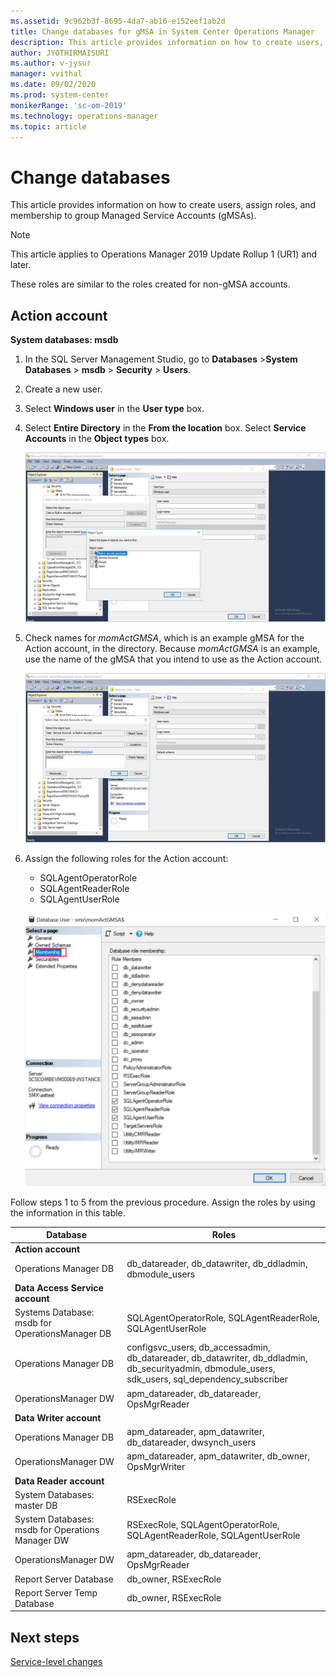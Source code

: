 ```yaml
---
ms.assetid: 9c962b3f-8695-4da7-ab16-e152eef1ab2d
title: Change databases for gMSA in System Center Operations Manager
description: This article provides information on how to create users, assign roles, and membership to the group Managed Service Accounts (gMSA), a new feature supported in Operations Manager 2019 UR1 and later.
author: JYOTHIRMAISURI
ms.author: v-jysur
manager: vvithal
ms.date: 09/02/2020
ms.prod: system-center
monikerRange: 'sc-om-2019'
ms.technology: operations-manager
ms.topic: article
---
```


# Change databases

This article provides information on how to create users, assign roles, and membership to group Managed Service Accounts (gMSAs).

>[!NOTE]
>This article applies to Operations Manager 2019 Update Rollup 1 (UR1) and later.

These roles are similar to the roles created for non-gMSA accounts.

## Action account

**System databases: msdb**

1. In the SQL Server Management Studio, go to **Databases** \>**System Databases** \> **msdb** \> **Security** \> **Users**.

1. Create a new user.

1. Select **Windows user** in the **User type** box.

1. Select **Entire Directory** in the **From the location** box. Select **Service Accounts** in the **Object types** box.

    ![Server management object types](media/gmsa/server-management-object-types.png)

1. Check names for *momActGMSA*, which is an example gMSA for the Action account, in the directory.
Because *momActGMSA* is an example, use the name of the gMSA that you intend to use as the Action account.

   ![Server management select user](media/gmsa/server-management-select-users.png)


1. Assign the following roles for the Action account:

   - SQLAgentOperatorRole
   - SQLAgentReaderRole
   - SQLAgentUserRole

   ![Database user membership](media/gmsa/database-user-membership.png)


Follow steps 1 to 5 from the previous procedure. Assign the roles by using the information in this table.

| Database|Roles|
|---------|---------|
|    **Action account**     |         |
| Operations Manager DB|db\_datareader, db\_datawriter, db\_ddladmin, dbmodule\_users|
|   **Data Access Service account**       |         |
|   Systems Database: msdb for OperationsManager DB |SQLAgentOperatorRole, SQLAgentReaderRole, SQLAgentUserRole |
|Operations Manager DB |  configsvc\_users, db\_accessadmin, db\_datareader,  db\_datawriter, db\_ddladmin, db\_securityadmin, dbmodule\_users, sdk\_users, sql\_dependency\_subscriber|
| OperationsManager DW|apm\_datareader, db\_datareader, OpsMgrReader |
|  **Data Writer account** |         |
|   Operations Manager DB| apm\_datareader, apm\_datawriter,  db\_datareader, dwsynch\_users|
|OperationsManager DW|apm\_datareader, apm_datawriter, db\_owner, OpsMgrWriter|
|   **Data Reader account** |         |
|     System Databases: master DB|      RSExecRole   |
| System Databases: msdb for Operations Manager DW| RSExecRole, SQLAgentOperatorRole,  SQLAgentReaderRole, SQLAgentUserRole|
| OperationsManager DW |apm\_datareader, db\_datareader, OpsMgrReader|
|  Report Server Database      | db\_owner,  RSExecRole      |
|  Report Server Temp Database       | db\_owner, RSExecRole      |

## Next steps
  [Service-level changes](service-level-changes.md)
